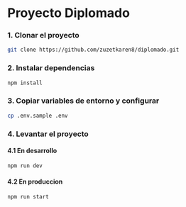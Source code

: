 # Proyecto Diplomado
### 1. Clonar el proyecto
```bash
git clone https://github.com/zuzetkaren8/diplomado.git
```

### 2. Instalar dependencias
```bash
npm install
``` 

### 3. Copiar variables de entorno y configurar
```bash
cp .env.sample .env
```

### 4. Levantar el proyecto
#### 4.1 En desarrollo
```bash
npm run dev
```

#### 4.2 En produccion
```bash
npm run start
```